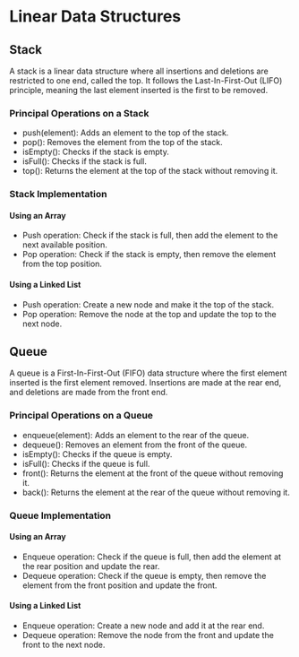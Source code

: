# Linear Data Structures
## Stack
A stack is a linear data structure where all insertions and deletions are restricted to one end, called the top. It follows the Last-In-First-Out (LIFO) principle, meaning the last element inserted is the first to be removed.

### Principal Operations on a Stack
- push(element): Adds an element to the top of the stack.
- pop(): Removes the element from the top of the stack.
- isEmpty(): Checks if the stack is empty.
- isFull(): Checks if the stack is full.
- top(): Returns the element at the top of the stack without removing it.
### Stack Implementation
#### Using an Array
- Push operation: Check if the stack is full, then add the element to the next available position.
- Pop operation: Check if the stack is empty, then remove the element from the top position.
#### Using a Linked List
- Push operation: Create a new node and make it the top of the stack.
- Pop operation: Remove the node at the top and update the top to the next node.
## Queue
A queue is a First-In-First-Out (FIFO) data structure where the first element inserted is the first element removed. Insertions are made at the rear end, and deletions are made from the front end.

### Principal Operations on a Queue
- enqueue(element): Adds an element to the rear of the queue.
- dequeue(): Removes an element from the front of the queue.
- isEmpty(): Checks if the queue is empty.
- isFull(): Checks if the queue is full.
- front(): Returns the element at the front of the queue without removing it.
- back(): Returns the element at the rear of the queue without removing it.
### Queue Implementation
####  Using an Array
- Enqueue operation: Check if the queue is full, then add the element at the rear position and update the rear.
- Dequeue operation: Check if the queue is empty, then remove the element from the front position and update the front.
####  Using a Linked List
- Enqueue operation: Create a new node and add it at the rear end.
- Dequeue operation: Remove the node from the front and update the front to the next node.
